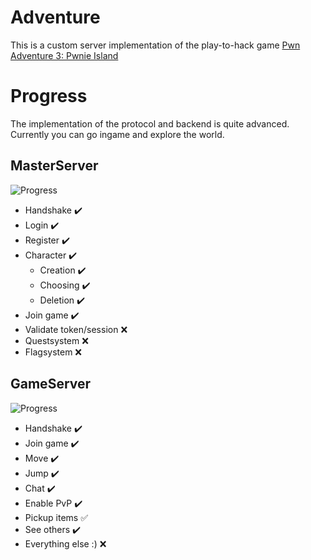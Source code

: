 # Adventure
This is a custom server implementation of the play-to-hack game [Pwn Adventure 3: Pwnie Island](https://www.pwnadventure.com/)

# Progress
The implementation of the protocol and backend is quite advanced.  
Currently you can go ingame and explore the world.

## MasterServer
![Progress](https://progress-bar.dev/80/?title=MasterServer)  
- Handshake :heavy_check_mark:
- Login :heavy_check_mark:
- Register :heavy_check_mark:
- Character :heavy_check_mark:
  - Creation :heavy_check_mark:
  - Choosing :heavy_check_mark:
  - Deletion :heavy_check_mark:
- Join game :heavy_check_mark:
- Validate token/session :x:
- Questsystem :x:
- Flagsystem :x:

## GameServer
![Progress](https://progress-bar.dev/35/?title=GameServer)
- Handshake :heavy_check_mark:
- Join game :heavy_check_mark:
- Move :heavy_check_mark:
- Jump :heavy_check_mark:
- Chat :heavy_check_mark:
- Enable PvP :heavy_check_mark:
- Pickup items :white_check_mark:
- See others :heavy_check_mark:
- Everything else :) :x:
